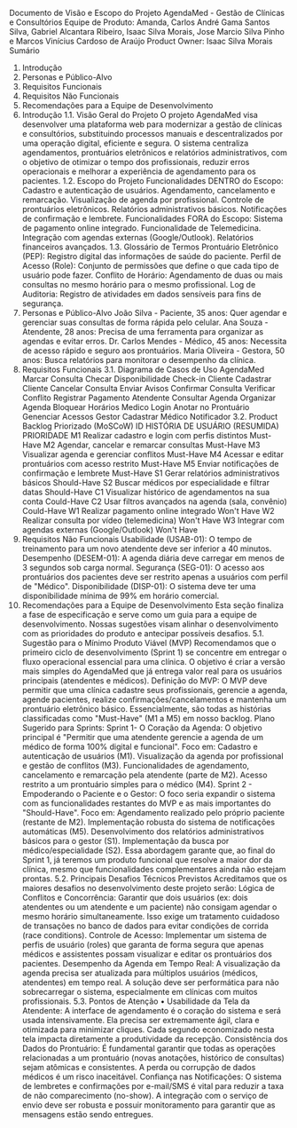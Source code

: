 Documento de Visão e Escopo do Projeto
AgendaMed - Gestão de Clínicas e Consultórios
Equipe de Produto: Amanda, Carlos André Gama Santos Silva, Gabriel Alcantara Ribeiro, Isaac Silva
Morais, Jose Marcio Silva Pinho e Marcos Vinícius Cardoso de Araújo
Product Owner: Isaac Silva Morais
Sumário
1. Introdução
2. Personas e Público-Alvo
3. Requisitos Funcionais
4. Requisitos Não Funcionais
5. Recomendações para a Equipe de Desenvolvimento
1. Introdução
1.1. Visão Geral do Projeto
O projeto AgendaMed visa desenvolver uma plataforma web para modernizar a gestão de
clínicas e consultórios, substituindo processos manuais e descentralizados por uma
operação digital, eficiente e segura. O sistema centraliza agendamentos, prontuários
eletrônicos e relatórios administrativos, com o objetivo de otimizar o tempo dos
profissionais, reduzir erros operacionais e melhorar a experiência de agendamento para os
pacientes.
1.2. Escopo do Projeto
Funcionalidades DENTRO do Escopo:
Cadastro e autenticação de usuários.
Agendamento, cancelamento e remarcação.
Visualização de agenda por profissional.
Controle de prontuários eletrônicos.
Relatórios administrativos básicos.
Notificações de confirmação e lembrete.
Funcionalidades FORA do Escopо:
Sistema de pagamento online integrado.
Funcionalidade de Telemedicina.
Integração com agendas externas (Google/Outlook).
Relatórios financeiros avançados.
1.3. Glossário de Termos
Prontuário Eletrônico (PEP): Registro digital das informações de saúde do paciente.
Perfil de Acesso (Role): Conjunto de permissões que define o que cada tipo de usuário
pode fazer.
Conflito de Horário: Agendamento de duas ou mais consultas no mesmo horário para o
mesmo profissional.
Log de Auditoria: Registro de atividades em dados sensíveis para fins de segurança.
2. Personas e Público-Alvo
João Silva - Paciente, 35 anos: Quer agendar e gerenciar suas consultas de forma
rápida pelo celular.
Ana Souza - Atendente, 28 anos: Precisa de uma ferramenta para organizar as
agendas e evitar erros.
Dr. Carlos Mendes - Médico, 45 anos: Necessita de acesso rápido e seguro aos
prontuários.
Maria Oliveira - Gestora, 50 anos: Busca relatórios para monitorar o desempenho da
clínica.
3. Requisitos Funcionais
3.1. Diagrama de Casos de Uso
AgendaMed
Marcar Consulta Checar Disponibilidade
Check-in
Cliente
Cadastrar Cliente
Cancelar Consulta Enviar Avisos
Confirmar Consulta Verificar Conflito
Registrar Pagamento
Atendente
Consultar Agenda
Organizar Agenda Bloquear Horários
Medico
Login
Anotar no Prontuário Genenciar Acessos
Gestor
Cadastrar Médico
Notificador
3.2. Product Backlog Priorizado (MoSCoW)
ID HISTÓRIA DE USUÁRIO (RESUMIDA) PRIORIDADE
M1 Realizar cadastro e login com perfis distintos Must-Have
M2 Agendar, cancelar e remarcar consultas Must-Have
M3 Visualizar agenda e gerenciar conflitos Must-Have
M4 Acessar e editar prontuários com acesso restrito Must-Have
M5 Enviar notificações de confirmação e lembrete Must-Have
S1 Gerar relatórios administrativos básicos Should-Have
S2 Buscar médicos por especialidade e filtrar datas Should-Have
C1 Visualizar histórico de agendamentos na sua conta Could-Have
C2 Usar filtros avançados na agenda (sala, convênio) Could-Have
W1 Realizar pagamento online integrado Won't Have
W2 Realizar consulta por vídeo (telemedicina) Won't Have
W3 Integrar com agendas externas (Google/Outlook) Won't Have
4. Requisitos Não Funcionais
Usabilidade (USAB-01): O tempo de treinamento para um novo atendente deve ser inferior
a 40 minutos.
Desempenho (DESEM-01): A agenda diária deve carregar em menos de 3 segundos sob
carga normal.
Segurança (SEG-01): O acesso aos prontuários dos pacientes deve ser restrito apenas a
usuários com perfil de "Médico".
Disponibilidade (DISP-01): O sistema deve ter uma disponibilidade mínima de 99% em
horário comercial.
5. Recomendações para a Equipe de Desenvolvimento
Esta seção finaliza a fase de especificação e serve como um guia para a equipe de
desenvolvimento. Nossas sugestões visam alinhar o desenvolvimento com as prioridades
do produto e antecipar possíveis desafios.
5.1. Sugestão para o Mínimo Produto Viável (MVP)
Recomendamos que o primeiro ciclo de desenvolvimento (Sprint 1) se concentre em
entregar o fluxo operacional essencial para uma clínica. O objetivo é criar a versão mais
simples do AgendaMed que já entrega valor real para os usuários principais (atendentes e
médicos).
Definição do MVP: O MVP deve permitir que uma clínica cadastre seus profissionais,
gerencie a agenda, agende pacientes, realize confirmações/cancelamentos e mantenha
um prontuário eletrônico básico. Essencialmente, são todas as histórias classificadas como
"Must-Have" (M1 a M5) em nosso backlog.
Plano Sugerido para Sprints:
Sprint 1- O Coração da Agenda: O objetivo principal é "Permitir que uma atendente
gerencie a agenda de um médico de forma 100% digital e funcional".
Foco em: Cadastro e autenticação de usuários (M1).
Visualização da agenda por profissional e gestão de conflitos (M3).
Funcionalidades de agendamento, cancelamento e remarcação pela atendente (parte de M2).
Acesso restrito a um prontuário simples para o médico (M4).
Sprint 2 - Empoderando o Paciente e o Gestor: O foco seria expandir o sistema com
as funcionalidades restantes do MVP e as mais importantes do "Should-Have".
Foco em: Agendamento realizado pelo próprio paciente (restante de M2).
Implementação robusta do sistema de notificações automáticas (M5).
Desenvolvimento dos relatórios administrativos básicos para o gestor (S1).
Implementação da busca por médico/especialidade (S2).
Essa abordagem garante que, ao final do Sprint 1, já teremos um produto funcional que
resolve a maior dor da clínica, mesmo que funcionalidades complementares ainda não
estejam prontas.
5.2. Principais Desafios Técnicos Previstos
Acreditamos que os maiores desafios no desenvolvimento deste projeto serão:
Lógica de Conflitos e Concorrência: Garantir que dois usuários (ex: dois atendentes ou
um atendente e um paciente) não consigam agendar o mesmo horário
simultaneamente. Isso exige um tratamento cuidadoso de transações no banco de
dados para evitar condições de corrida (race conditions).
Controle de Acesso: Implementar um sistema de perfis de usuário (roles) que garanta
de forma segura que apenas médicos e assistentes possam visualizar e editar os
prontuários dos pacientes.
Desempenho da Agenda em Tempo Real: A visualização da agenda precisa ser
atualizada para múltiplos usuários (médicos, atendentes) em tempo real. A solução
deve ser performática para não sobrecarregar o sistema, especialmente em clínicas
com muitos profissionais.
5.3. Pontos de Atenção
• Usabilidade da Tela da Atendente: A interface de agendamento é o coração do sistema
e será usada intensivamente. Ela precisa ser extremamente ágil, clara e otimizada para
minimizar cliques. Cada segundo economizado nesta tela impacta diretamente a
produtividade da recepção.
Consistência dos Dados do Prontuário: É fundamental garantir que todas as operações
relacionadas a um prontuário (novas anotações, histórico de consultas) sejam atômicas e
consistentes. A perda ou corrupção de dados médicos é um risco inaceitável.
Confiança nas Notificações: O sistema de lembretes e confirmações por e-mail/SMS é
vital para reduzir a taxa de não comparecimento (no-show). A integração com o serviço de
envio deve ser robusta e possuir monitoramento para garantir que as mensagens estão
sendo entregues.

